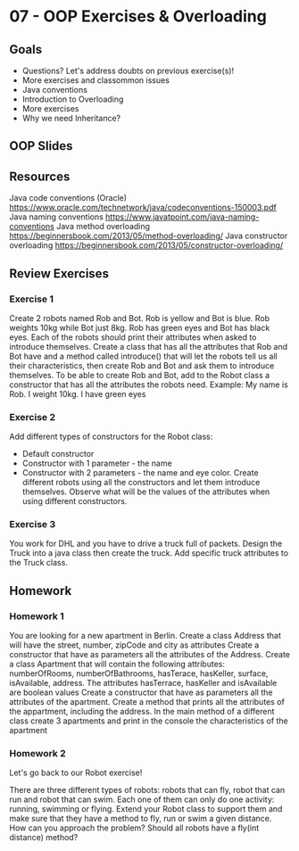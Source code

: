 # 07 - OOP Exercises & Overloading

<Teacher name="Renato"></Teacher>

## Goals

- Questions? Let's address doubts on previous exercise(s)!
- More exercises and classommon issues
- Java conventions
- Introduction to Overloading
- More exercises
- Why we need Inheritance? 

## OOP Slides

<GoogleSlides src="https://docs.google.com/presentation/d/e/2PACX-1vSrl2PmIryZtrDYlm02THVxkbSDo_8d8YCz2cvNS-uUUEtRcYcTVtKgswwmHF1i5Fw0IatI-kH79NSW/embed?start=false&loop=false&delayms=3000"></GoogleSlides>

## Resources

Java code conventions (Oracle) https://www.oracle.com/technetwork/java/codeconventions-150003.pdf
Java naming conventions https://www.javatpoint.com/java-naming-conventions
Java method overloading https://beginnersbook.com/2013/05/method-overloading/
Java constructor overloading https://beginnersbook.com/2013/05/constructor-overloading/

## Review Exercises 
 
### Exercise 1
Create 2 robots named Rob and Bot. 
Rob is yellow and Bot is blue. Rob weights 10kg while Bot just 8kg. Rob has green eyes and Bot has black eyes. 
Each of the robots should print their attributes when asked to introduce themselves. 
Create a class that has all the attributes that Rob and Bot have and a method called introduce() that will let the robots tell us all their characteristics, then create Rob and Bot and ask them to introduce themselves. 
To be able to create Rob and Bot, add to the Robot class a constructor that has all the attributes the robots need.
Example: My name is Rob. I weight 10kg. I have green eyes

### Exercise 2
Add different types of constructors for the Robot class:
 - Default constructor
 - Constructor with 1 parameter - the name
 - Constructor with 2 parameters - the name and eye color. 
 Create different robots using all the constructors and let them introduce themselves. 
 Observe what will be the values of the attributes when using different constructors.

### Exercise 3
You work for DHL and you have to drive a truck full of packets. Design the Truck into a java class then create the truck. 
Add specific truck attributes to the Truck class.

## Homework

### Homework 1

You are looking for a new apartment in Berlin.
Create a class Address that will have the street, number, zipCode and city as attributes
Create a constructor that have as parameters all the attributes of the Address.
Create a class Apartment that will contain the following attributes: numberOfRooms, numberOfBathrooms, hasTerace, hasKeller, surface, isAvailable, address.
The attributes hasTerrace, hasKeller and isAvailable are boolean values
Create a constructor that have as parameters all the attributes of the apartment.
Create a method that prints all the attributes of the appartment, including the address.
In the main method of a different class create 3 apartments and print in the console the characteristics of the apartment

### Homework 2

Let's go back to our Robot exercise!

There are three different types of robots: robots that can fly, robot that can run and robot that can swim. Each one of them can only do one activity: running, swimming or flying. Extend your Robot class to support them and make sure that they have a method to fly, run or swim a given distance. How can you approach the problem? Should all robots have a fly(int distance) method?



